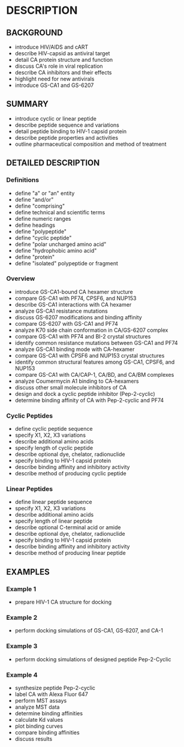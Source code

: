 # DESCRIPTION

## BACKGROUND

- introduce HIV/AIDS and cART
- describe HIV-capsid as antiviral target
- detail CA protein structure and function
- discuss CA's role in viral replication
- describe CA inhibitors and their effects
- highlight need for new antivirals
- introduce GS-CA1 and GS-6207

## SUMMARY

- introduce cyclic or linear peptide
- describe peptide sequence and variations
- detail peptide binding to HIV-1 capsid protein
- describe peptide properties and activities
- outline pharmaceutical composition and method of treatment

## DETAILED DESCRIPTION

### Definitions

- define "a" or "an" entity
- define "and/or"
- define "comprising"
- define technical and scientific terms
- define numeric ranges
- define headings
- define "polypeptide"
- define "cyclic peptide"
- define "polar uncharged amino acid"
- define "hydrophobic amino acid"
- define "protein"
- define "isolated" polypeptide or fragment

### Overview

- introduce GS-CA1-bound CA hexamer structure
- compare GS-CA1 with PF74, CPSF6, and NUP153
- describe GS-CA1 interactions with CA hexamer
- analyze GS-CA1 resistance mutations
- discuss GS-6207 modifications and binding affinity
- compare GS-6207 with GS-CA1 and PF74
- analyze K70 side chain conformation in CA/GS-6207 complex
- compare GS-CA1 with PF74 and BI-2 crystal structures
- identify common resistance mutations between GS-CA1 and PF74
- analyze GS-CA1 binding mode with CA-hexamer
- compare GS-CA1 with CPSF6 and NUP153 crystal structures
- identify common structural features among GS-CA1, CPSF6, and NUP153
- compare GS-CA1 with CA/CAP-1, CA/BD, and CA/BM complexes
- analyze Coumermycin A1 binding to CA-hexamers
- discuss other small molecule inhibitors of CA
- design and dock a cyclic peptide inhibitor (Pep-2-cyclic)
- determine binding affinity of CA with Pep-2-cyclic and PF74

### Cyclic Peptides

- define cyclic peptide sequence
- specify X1, X2, X3 variations
- describe additional amino acids
- specify length of cyclic peptide
- describe optional dye, chelator, radionuclide
- specify binding to HIV-1 capsid protein
- describe binding affinity and inhibitory activity
- describe method of producing cyclic peptide

### Linear Peptides

- define linear peptide sequence
- specify X1, X2, X3 variations
- describe additional amino acids
- specify length of linear peptide
- describe optional C-terminal acid or amide
- describe optional dye, chelator, radionuclide
- specify binding to HIV-1 capsid protein
- describe binding affinity and inhibitory activity
- describe method of producing linear peptide

## EXAMPLES

### Example 1

- prepare HIV-1 CA structure for docking

### Example 2

- perform docking simulations of GS-CA1, GS-6207, and CA-1

### Example 3

- perform docking simulations of designed peptide Pep-2-Cyclic

### Example 4

- synthesize peptide Pep-2-cyclic
- label CA with Alexa Fluor 647
- perform MST assays
- analyze MST data
- determine binding affinities
- calculate Kd values
- plot binding curves
- compare binding affinities
- discuss results

